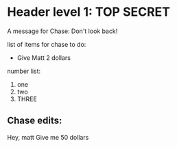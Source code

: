 # Header level 1: TOP SECRET

A message for Chase: Don't look back!

list of items for chase to do:

- Give Matt 2 dollars

number list:

1. one
1. two
1. THREE

## Chase edits:
Hey, matt
Give me 50 dollars